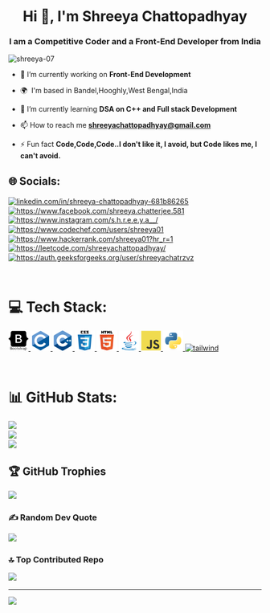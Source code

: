 
<!---
shreeya-07/shreeya-07 is a ✨ special ✨ repository because its `README.md` (this file) appears on your GitHub profile.
You can click the Preview link to take a look at your changes.
--->


<h1 align="center">Hi 👋, I'm Shreeya Chattopadhyay</h1>
<h3 align="center">I am a Competitive Coder and a Front-End Developer from India</h3>

<p align="left"> <img src="https://komarev.com/ghpvc/?username=shreeya-07&label=Profile%20views&color=1a87cb&style=flat-square" alt="shreeya-07" /> </p>

- 🔭 I’m currently working on **Front-End Development**
  
- 🌍  I'm based in Bandel,Hooghly,West Bengal,India

- 🌱 I’m currently learning **DSA on C++ and Full stack Development**

- 📫 How to reach me **shreeyachattopadhyay@gmail.com**

- ⚡ Fun fact **Code,Code,Code..I don't like it, I avoid, but Code likes me, I can't avoid.**


## 🌐 Socials:
<p align="left">
<a href="https://linkedin.com/in/linkedin.com/in/shreeya-chattopadhyay-681b86265" target="blank"><img align="center" src="https://raw.githubusercontent.com/rahuldkjain/github-profile-readme-generator/master/src/images/icons/Social/linked-in-alt.svg" alt="linkedin.com/in/shreeya-chattopadhyay-681b86265" height="30" width="40" /></a>
<a href="https://fb.com/https://www.facebook.com/shreeya.chatterjee.581" target="blank"><img align="center" src="https://raw.githubusercontent.com/rahuldkjain/github-profile-readme-generator/master/src/images/icons/Social/facebook.svg" alt="https://www.facebook.com/shreeya.chatterjee.581" height="30" width="40" /></a>
<a href="https://instagram.com/https://www.instagram.com/s.h.r.e.e.y.a__/" target="blank"><img align="center" src="https://raw.githubusercontent.com/rahuldkjain/github-profile-readme-generator/master/src/images/icons/Social/instagram.svg" alt="https://www.instagram.com/s.h.r.e.e.y.a__/" height="30" width="40" /></a>
<a href="https://www.codechef.com/users/https://www.codechef.com/users/shreeya01" target="blank"><img align="center" src="https://cdn.jsdelivr.net/npm/simple-icons@3.1.0/icons/codechef.svg" alt="https://www.codechef.com/users/shreeya01" height="30" width="40" /></a>
<a href="https://www.hackerrank.com/https://www.hackerrank.com/shreeya01?hr_r=1" target="blank"><img align="center" src="https://raw.githubusercontent.com/rahuldkjain/github-profile-readme-generator/master/src/images/icons/Social/hackerrank.svg" alt="https://www.hackerrank.com/shreeya01?hr_r=1" height="30" width="40" /></a>
<a href="https://www.leetcode.com/https://leetcode.com/shreeyachattopadhyay/" target="blank"><img align="center" src="https://raw.githubusercontent.com/rahuldkjain/github-profile-readme-generator/master/src/images/icons/Social/leet-code.svg" alt="https://leetcode.com/shreeyachattopadhyay/" height="30" width="40" /></a>
<a href="https://auth.geeksforgeeks.org/user/https://auth.geeksforgeeks.org/user/shreeyachatrzvz" target="blank"><img align="center" src="https://raw.githubusercontent.com/rahuldkjain/github-profile-readme-generator/master/src/images/icons/Social/geeks-for-geeks.svg" alt="https://auth.geeksforgeeks.org/user/shreeyachatrzvz" height="30" width="40" /></a>
</p>
<br>

# 💻 Tech Stack:
<p align="left"> <a href="https://getbootstrap.com" target="_blank" rel="noreferrer"> <img src="https://raw.githubusercontent.com/devicons/devicon/master/icons/bootstrap/bootstrap-plain-wordmark.svg" alt="bootstrap" width="40" height="40"/> </a> <a href="https://www.cprogramming.com/" target="_blank" rel="noreferrer"> <img src="https://raw.githubusercontent.com/devicons/devicon/master/icons/c/c-original.svg" alt="c" width="40" height="40"/> </a> <a href="https://www.w3schools.com/cpp/" target="_blank" rel="noreferrer"> <img src="https://raw.githubusercontent.com/devicons/devicon/master/icons/cplusplus/cplusplus-original.svg" alt="cplusplus" width="40" height="40"/> </a> <a href="https://www.w3schools.com/css/" target="_blank" rel="noreferrer"> <img src="https://raw.githubusercontent.com/devicons/devicon/master/icons/css3/css3-original-wordmark.svg" alt="css3" width="40" height="40"/> </a> <a href="https://www.w3.org/html/" target="_blank" rel="noreferrer"> <img src="https://raw.githubusercontent.com/devicons/devicon/master/icons/html5/html5-original-wordmark.svg" alt="html5" width="40" height="40"/> </a> <a href="https://www.java.com" target="_blank" rel="noreferrer"> <img src="https://raw.githubusercontent.com/devicons/devicon/master/icons/java/java-original.svg" alt="java" width="40" height="40"/> </a> <a href="https://developer.mozilla.org/en-US/docs/Web/JavaScript" target="_blank" rel="noreferrer"> <img src="https://raw.githubusercontent.com/devicons/devicon/master/icons/javascript/javascript-original.svg" alt="javascript" width="40" height="40"/> </a> <a href="https://www.python.org" target="_blank" rel="noreferrer"> <img src="https://raw.githubusercontent.com/devicons/devicon/master/icons/python/python-original.svg" alt="python" width="40" height="40"/> </a> <a href="https://tailwindcss.com/" target="_blank" rel="noreferrer"> <img src="https://www.vectorlogo.zone/logos/tailwindcss/tailwindcss-icon.svg" alt="tailwind" width="40" height="40"/> </a> </p>
<br>

# 📊 GitHub Stats:
![](https://github-readme-stats.vercel.app/api?username=shreeya-07&theme=tokyonight&hide_border=true&include_all_commits=false&count_private=false)<br/>
![](https://github-readme-streak-stats.herokuapp.com/?user=shreeya-07&theme=tokyonight&hide_border=true)<br/>
![](https://github-readme-stats.vercel.app/api/top-langs/?username=shreeya-07&theme=tokyonight&hide_border=true&include_all_commits=false&count_private=false&layout=compact)

## 🏆 GitHub Trophies
![](https://github-profile-trophy.vercel.app/?username=shreeya-07&theme=tokyonight&no-frame=false&no-bg=true&margin-w=4)

### ✍️ Random Dev Quote
![](https://quotes-github-readme.vercel.app/api?type=horizontal&theme=radical)

### 🔝 Top Contributed Repo
![](https://github-contributor-stats.vercel.app/api?username=shreeya-07&limit=5&theme=radical&combine_all_yearly_contributions=true)

---
[![](https://visitcount.itsvg.in/api?id=shreeya-07&icon=6&color=6)](https://visitcount.itsvg.in)

<!-- Proudly created with GPRM ( https://gprm.itsvg.in ) -->
